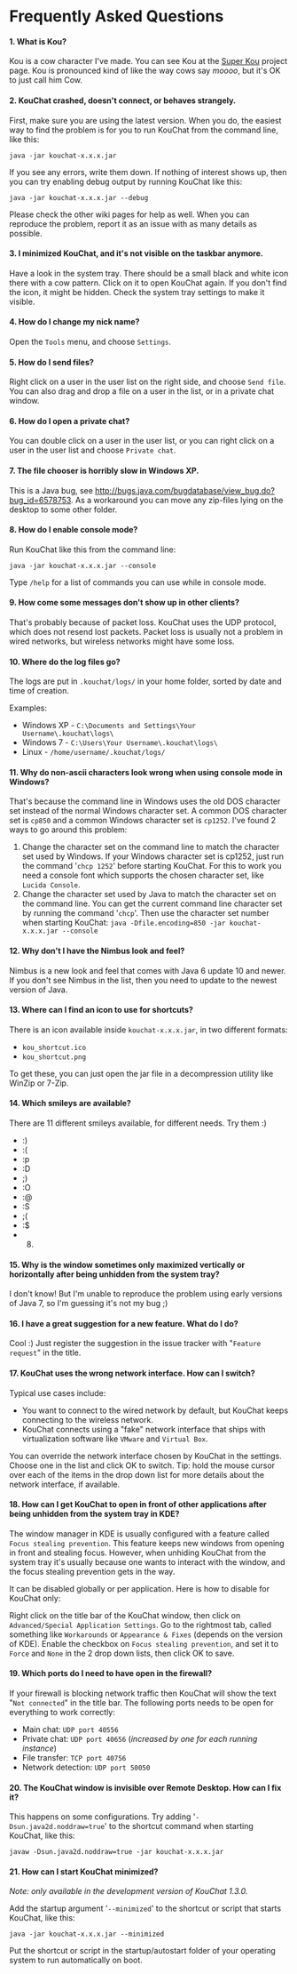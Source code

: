 # Frequently Asked Questions #


#### 1. What is Kou? ####

Kou is a cow character I've made. You can see Kou at the [Super Kou](http://superkou.googlecode.com/) project page. Kou is pronounced kind of like the way cows say _moooo_, but it's OK to just call him Cow.


#### 2. KouChat crashed, doesn't connect, or behaves strangely. ####

First, make sure you are using the latest version. When you do, the easiest way to find the problem is for you to run KouChat from the command line, like this:

`java -jar kouchat-x.x.x.jar`

If you see any errors, write them down. If nothing of interest shows up, then you can try enabling debug output by running KouChat like this:

`java -jar kouchat-x.x.x.jar --debug`

Please check the other wiki pages for help as well. When you can reproduce the problem, report it as an issue with as many details as possible.


#### 3. I minimized KouChat, and it's not visible on the taskbar anymore. ####

Have a look in the system tray. There should be a small black and white icon there with a cow pattern. Click on it to open KouChat again. If you don't find the icon, it might be hidden. Check the system tray settings to make it visible.


#### 4. How do I change my nick name? ####

Open the `Tools` menu, and choose `Settings`.


#### 5. How do I send files? ####

Right click on a user in the user list on the right side, and choose `Send file`. You can also drag and drop a file on a user in the list, or in a private chat window.


#### 6. How do I open a private chat? ####

You can double click on a user in the user list, or you can right click on a user in the user list and choose `Private chat`.


#### 7. The file chooser is horribly slow in Windows XP. ####

This is a Java bug, see http://bugs.java.com/bugdatabase/view_bug.do?bug_id=6578753. As a workaround you can move any zip-files lying on the desktop to some other folder.


#### 8. How do I enable console mode? ####

Run KouChat like this from the command line:

`java -jar kouchat-x.x.x.jar --console`

Type `/help` for a list of commands you can use while in console mode.


#### 9. How come some messages don't show up in other clients? ####

That's probably because of packet loss. KouChat uses the UDP protocol, which does not resend lost packets. Packet loss is usually not a problem in wired networks, but wireless networks might have some loss.


#### 10. Where do the log files go? ####

The logs are put in `.kouchat/logs/` in your home folder, sorted by date and time of creation.

Examples:

  * Windows XP - `C:\Documents and Settings\Your Username\.kouchat\logs\`
  * Windows 7 - `C:\Users\Your Username\.kouchat\logs\`
  * Linux - `/home/username/.kouchat/logs/`


#### 11. Why do non-ascii characters look wrong when using console mode in Windows? ####

That's because the command line in Windows uses the old DOS character set instead of the normal Windows character set. A common DOS character set is `cp850` and a common Windows character set is `cp1252`. I've found 2 ways to go around this problem:

  1. Change the character set on the command line to match the character set used by Windows. If your Windows character set is cp1252, just run the command '`chcp 1252`' before starting KouChat. For this to work you need a console font which supports the chosen character set, like `Lucida Console`.
  1. Change the character set used by Java to match the character set on the command line. You can get the current command line character set by running the command '`chcp`'. Then use the character set number when starting KouChat: `java -Dfile.encoding=850 -jar kouchat-x.x.x.jar --console`


#### 12. Why don't I have the Nimbus look and feel? ####

Nimbus is a new look and feel that comes with Java 6 update 10 and newer.
If you don't see Nimbus in the list, then you need to update to the
newest version of Java.


#### 13. Where can I find an icon to use for shortcuts? ####

There is an icon available inside `kouchat-x.x.x.jar`, in two different
formats:

  * `kou_shortcut.ico`
  * `kou_shortcut.png`

To get these, you can just open the jar file in a decompression utility
like WinZip or 7-Zip.


#### 14. Which smileys are available? ####

There are 11 different smileys available, for different needs. Try them :)

  * :)
  * :(
  * :p
  * :D
  * ;)
  * :O
  * :@
  * :S
  * ;(
  * :$
  * 8)


#### 15. Why is the window sometimes only maximized vertically or horizontally after being unhidden from the system tray? ####

I don't know! But I'm unable to reproduce the problem using early versions of Java 7, so I'm guessing it's not my bug ;)


#### 16. I have a great suggestion for a new feature. What do I do? ####

Cool :) Just register the suggestion in the issue tracker with "`Feature request`" in the title.


#### 17. KouChat uses the wrong network interface. How can I switch? ####

Typical use cases include:

  * You want to connect to the wired network by default, but KouChat keeps connecting to the wireless network.
  * KouChat connects using a "fake" network interface that ships with virtualization software like `VMware` and `Virtual Box`.

You can override the network interface chosen by KouChat in the settings.
Choose one in the list and click OK to switch. Tip: hold the mouse cursor over each of the items in the drop down list for more details about the network interface, if available.


#### 18. How can I get KouChat to open in front of other applications after being unhidden from the system tray in KDE? ####

The window manager in KDE is usually configured with a feature called
`Focus stealing prevention`. This feature keeps new windows from opening
in front and stealing focus. However, when unhiding KouChat from the
system tray it's usually because one wants to interact with the window, and the
focus stealing prevention gets in the way.

It can be disabled globally or per application. Here is how to disable for
KouChat only:

Right click on the title bar of the KouChat window, then click on
`Advanced/Special Application Settings`. Go to the rightmost tab,
called something like `Workarounds` or `Appearance & Fixes`
(depends on the version of KDE). Enable the checkbox on
`Focus stealing prevention`, and set it to `Force` and `None` in the 2 drop down lists, then click OK to save.


#### 19. Which ports do I need to have open in the firewall? ####

If your firewall is blocking network traffic then KouChat will show the text
"`Not connected`" in the title bar. The following ports needs to be open for
everything to work correctly:

  * Main chat: `UDP port 40556`
  * Private chat: `UDP port 40656` (_increased by one for each running instance_)
  * File transfer: `TCP port 40756`
  * Network detection: `UDP port 50050`


#### 20. The KouChat window is invisible over Remote Desktop. How can I fix it? ####

This happens on some configurations. Try adding '`-Dsun.java2d.noddraw=true`' to the shortcut command when starting KouChat, like this:

`javaw -Dsun.java2d.noddraw=true -jar kouchat-x.x.x.jar`


#### 21. How can I start KouChat minimized? ####

_Note: only available in the development version of KouChat 1.3.0._

Add the startup argument '`--minimized`' to the shortcut or script that starts KouChat, like this:

`java -jar kouchat-x.x.x.jar --minimized`

Put the shortcut or script in the startup/autostart folder of your operating
system to run automatically on boot.